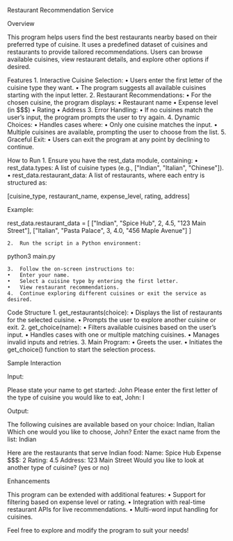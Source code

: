 Restaurant Recommendation Service

Overview

This program helps users find the best restaurants nearby based on their preferred type of cuisine. It uses a predefined dataset of cuisines and restaurants to provide tailored recommendations. Users can browse available cuisines, view restaurant details, and explore other options if desired.

Features
	1.	Interactive Cuisine Selection:
	•	Users enter the first letter of the cuisine type they want.
	•	The program suggests all available cuisines starting with the input letter.
	2.	Restaurant Recommendations:
	•	For the chosen cuisine, the program displays:
	•	Restaurant name
	•	Expense level (in $$$)
	•	Rating
	•	Address
	3.	Error Handling:
	•	If no cuisines match the user’s input, the program prompts the user to try again.
	4.	Dynamic Choices:
	•	Handles cases where:
	•	Only one cuisine matches the input.
	•	Multiple cuisines are available, prompting the user to choose from the list.
	5.	Graceful Exit:
	•	Users can exit the program at any point by declining to continue.

How to Run
	1.	Ensure you have the rest_data module, containing:
	•	rest_data.types: A list of cuisine types (e.g., ["Indian", "Italian", "Chinese"]).
	•	rest_data.restaurant_data: A list of restaurants, where each entry is structured as:

[cuisine_type, restaurant_name, expense_level, rating, address]

Example:

rest_data.restaurant_data = [
    ["Indian", "Spice Hub", 2, 4.5, "123 Main Street"],
    ["Italian", "Pasta Palace", 3, 4.0, "456 Maple Avenue"]
]


	2.	Run the script in a Python environment:

python3 main.py


	3.	Follow the on-screen instructions to:
	•	Enter your name.
	•	Select a cuisine type by entering the first letter.
	•	View restaurant recommendations.
	4.	Continue exploring different cuisines or exit the service as desired.

Code Structure
	1.	get_restaurants(choice):
	•	Displays the list of restaurants for the selected cuisine.
	•	Prompts the user to explore another cuisine or exit.
	2.	get_choice(name):
	•	Filters available cuisines based on the user’s input.
	•	Handles cases with one or multiple matching cuisines.
	•	Manages invalid inputs and retries.
	3.	Main Program:
	•	Greets the user.
	•	Initiates the get_choice() function to start the selection process.

Sample Interaction

Input:

Please state your name to get started: John
Please enter the first letter of the type of cuisine you would like to eat, John: I

Output:

The following cuisines are available based on your choice: Indian, Italian
Which one would you like to choose, John? Enter the exact name from the list: Indian

Here are the restaurants that serve Indian food:
Name: Spice Hub
Expense $$$: 2
Rating: 4.5
Address: 123 Main Street
Would you like to look at another type of cuisine? (yes or no)

Enhancements

This program can be extended with additional features:
	•	Support for filtering based on expense level or rating.
	•	Integration with real-time restaurant APIs for live recommendations.
	•	Multi-word input handling for cuisines.

Feel free to explore and modify the program to suit your needs!
